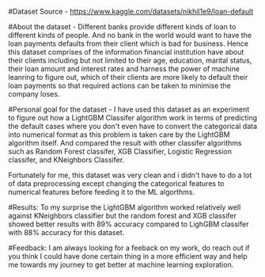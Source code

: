 #Dataset Source - 
https://www.kaggle.com/datasets/nikhil1e9/loan-default

#About the dataset - 
Different banks provide different kinds of loan to different kinds of people. And no bank in the world would want to have the loan payments defaults from their client which is bad for business. Hence this dataset comprises of the information financial institution have about their clients including but not limited to their age, education, marital status, their loan amount and interest rates and harness the power of machine leanring to figure out, which of their clients are more likely to default their loan payments so that required actions can be taken to minimise the company loses.

#Personal goal for the dataset -
I have used this dataset as an experiment to figure out how a LightGBM Classifer algorithm work in terms of predicting the default cases where you don't even have to convert the categorical data into numerical format as this problem is taken care by the LightGBM algorithm itself. And compared the result with other classifer algorithms such as Random Forest classifer, XGB Classifier, Logistic Regression classifer, and KNeighbors Classifer.

Fortunately for me, this dataset was very clean and i didn't have to do a lot of data preprocessing except changing the categorical features to numerical features before feeding it to the ML algorthms.

#Results: 
To my surprise the LightGBM algorithm worked relatively well against KNeighbors classifier but the random forest and XGB classifer showed better results with 89% accuracy compared to LighGBM classifer with 88% accuracy for this dataset.

#Feedback: 
I am always looking for a feeback on my work, do reach out if you think I could have done certain thing in a more efficient way and help me towards my journey to get better at machine learning exploration.
